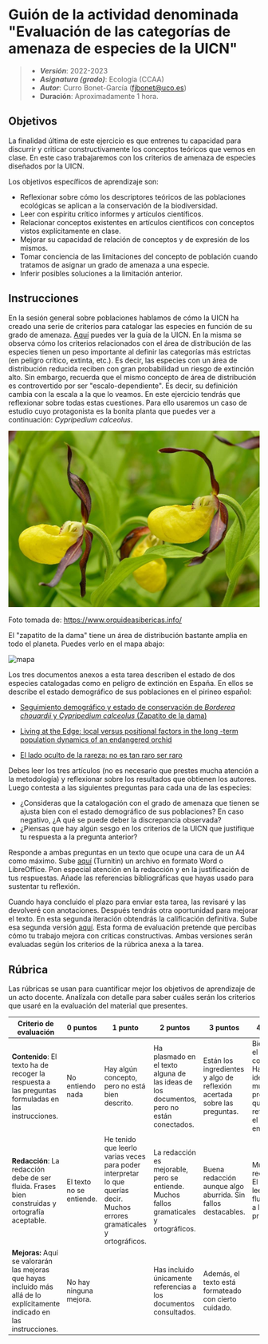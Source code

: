 # Guión de la actividad denominada "Evaluación de las categorías de amenaza de especies de la UICN"


> + **_Versión_**: 2022-2023
> + **_Asignatura (grado)_**: Ecología (CCAA)
> + **_Autor_**: Curro Bonet-García (fjbonet@uco.es)
> + **Duración**: Aproximadamente 1 hora.



## Objetivos 

La finalidad última de este ejercicio es que entrenes tu capacidad para discurrir y criticar constructivamente los conceptos teóricos que vemos en clase. En este caso trabajaremos con los criterios de amenaza de especies diseñados por la UICN. 

Los objetivos específicos de aprendizaje son:
+ Reflexionar sobre cómo los descriptores teóricos de las poblaciones ecológicas se aplican a la conservación de la biodiversidad.
+ Leer con espíritu crítico informes y artículos científicos.
+ Relacionar conceptos existentes en artículos científicos con conceptos vistos explícitamente en clase.
+ Mejorar su capacidad de relación de conceptos y de expresión de los mismos.
+ Tomar conciencia de las limitaciones del concepto de población cuando tratamos de asignar un grado de amenaza a una especie.
+ Inferir posibles soluciones a la limitación anterior. 

 ## Instrucciones

En la sesión general sobre poblaciones hablamos de cómo la UICN ha creado una serie de criterios para catalogar las especies en función de su grado de amenaza. [Aquí](https://github.com/aprendiendo-cosas/A_sp_amenazadas_ecologia_ccaa/raw/2021__2022/biblio/redlist_cats_crit_sp.pdf) puedes ver la guía de la UICN. En la misma se observa cómo los criterios relacionados con el área de distribución de las especies tienen un peso importante al definir las categorías más estrictas (en peligro crítico, extinta, etc.). Es decir, las especies con un área de distribución reducida reciben con gran probabilidad un riesgo de extinción alto. Sin embargo, recuerda que el mismo concepto de área de distribución es controvertido por ser "escalo-dependiente". Es decir, su definición cambia con la escala a la que lo veamos. En este ejercicio tendrás que reflexionar sobre todas estas cuestiones. Para ello usaremos un caso de estudio cuyo protagonista es la bonita planta que puedes ver a continuación: *Cypripedium calceolus*.



![cypripedium](https://github.com/aprendiendo-cosas/A_sp_amenazadas_ecologia_ccaa/raw/master/imagenes/cypripedium.jpg)

Foto tomada de: https://www.orquideasibericas.info/

El "zapatito de la dama" tiene un área de distribución bastante amplia en todo el planeta. Puedes verlo en el mapa abajo:

![mapa](https://github.com/aprendiendo-cosas/A_sp_amenazadas_ecologia_ccaa/raw/master/imagenes/mapa.jpg)



Los tres documentos anexos a esta tarea describen el estado de dos especies catalogadas como en peligro de extinción en España. En ellos se describe el estado demográfico de sus poblaciones en el pirineo español:
+ [Seguimiento demográfico y estado de conservación de *Borderea chouardii* y *Cypripedium calceolus* (Zapatito de la dama)](https://github.com/aprendiendo-cosas/A_sp_amenazadas_ecologia_ccaa/raw/2021__2022/biblio/borderea_chouardii.pdf)

+ [Living at the Edge: local versus positional factors in the long -term population dynamics of an endangered orchid](https://github.com/aprendiendo-cosas/A_sp_amenazadas_ecologia_ccaa/raw/2021__2022/biblio/cypripedium_calceolus.pdf)

+ [El lado oculto de la rareza: no es tan raro ser raro](http://blog.creaf.cat/es/coneixement/el-lado-oculto-de-la-rareza/)

Debes leer los tres artículos (no es necesario que prestes mucha atención a la metodología) y reflexionar sobre los resultados que obtienen los autores. Luego contesta a las siguientes preguntas para cada una de las especies:

- ¿Consideras que la catalogación con el grado de amenaza que tienen se ajusta bien con el estado demográfico de sus poblaciones? En caso negativo, ¿A qué se puede deber la discrepancia observada?
- ¿Piensas que hay algún sesgo en los criterios de la UICN que justifique tu respuesta a la pregunta anterior?

Responde a ambas preguntas en un texto que ocupe una cara de un A4 como máximo. Sube [aquí](https://www.turnitin.com/t_submit.asp?r=93.0670108258504&svr=57&lang=es&aid=118302962) (Turnitin) un archivo en formato Word o LibreOffice. Pon especial atención en la redacción y en la justificación de tus respuestas. Añade las referencias bibliográficas que hayas usado para sustentar tu reflexión.

Cuando haya concluido el plazo para enviar esta tarea, las revisaré y las devolveré con anotaciones. Después tendrás otra oportunidad para mejorar el texto. En esta segunda iteración obtendrás la calificación definitiva. Sube esa segunda versión [aquí](https://www.turnitin.com/t_submit.asp?r=62.7020962414033&svr=41&lang=es&aid=118329988). Esta forma de evaluación pretende que percibas cómo tu trabajo mejora con críticas constructivas. Ambas versiones serán evaluadas según los criterios de la rúbrica anexa a la tarea.



## Rúbrica

Las rúbricas se usan para cuantificar mejor los objetivos de aprendizaje de un acto docente. Analízala con detalle para saber cuáles serán los criterios que usaré en la evaluación del material que presentes.

| Criterio de evaluación                                       | 0 puntos                 | 1 punto                                                      | 2 puntos                                                     | 3 puntos                                                     | 4 puntos                                                     | 5 puntos                                                     |
| ------------------------------------------------------------ | ------------------------ | ------------------------------------------------------------ | ------------------------------------------------------------ | ------------------------------------------------------------ | ------------------------------------------------------------ | ------------------------------------------------------------ |
| **Contenido**: El texto ha de recoger la respuesta a las preguntas formuladas en las instrucciones. | No entiendo nada         | Hay algún concepto, pero no está bien descrito.              | Ha plasmado en el texto alguna de las ideas de los documentos, pero no están conectados. | Están los ingredientes y algo de reflexión acertada sobre las preguntas. | Bien hilado el contenido. Has identificado muy bien el problema al que me refería en el enunciado. | Muy bien argumentado. Has justificado muy bien tu respuesta. Tu reflexión está a la altura de un experto. |
| **Redacción**: La redacción debe de ser fluida. Frases bien construidas y ortografía aceptable. | El texto no se entiende. | He tenido que leerlo varias veces para poder interpretar lo que querías decir. Muchos errores gramaticales y ortográficos. | La redacción es mejorable, pero se entiende. Muchos fallos gramaticales y ortográficos. | Buena redacción aunque algo aburrida. Sin fallos destacables. | Muy buena redacción. El texto se lee fluidamente a la primera. | Excelente redacción. Buen ritmo en el texto y nítida expresión de ideas. Avísame cuando escribas tu primer libro ;) |
| **Mejoras:** Aquí se valorarán las mejoras que hayas incluido más allá de lo explícitamente indicado en las instrucciones. | No hay ninguna mejora.   |                                                              | Has incluido únicamente referencias a los documentos consultados. | Además, el texto está formateado con cierto cuidado.         |                                                              | Además has añadido una figura o un esquema hecho por ti. O has incluido nuevas referencias |





